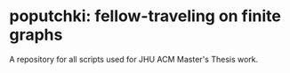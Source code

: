 # poputchki: fellow-traveling on finite graphs
A repository for all scripts used for JHU ACM Master's Thesis work. 

